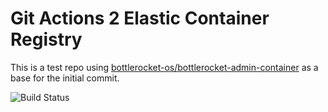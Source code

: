 # Git Actions 2 Elastic Container Registry
This is a test repo using [bottlerocket-os/bottlerocket-admin-container](https://github.com/bottlerocket-os/bottlerocket-admin-container) as a base for the initial commit.

![Build Status](https://codebuild.us-west-2.amazonaws.com/badges?uuid=eyJlbmNyeXB0ZWREYXRhIjoia0pqZENsczNMZ2g1RUFoNVpsaktQMzJaVHBheUlHSXJweWhvUW15ZG8zZjF5RXNENHdMTUZYdVVKbS84OWhDVWN4VWpTamtNcUI0L05rZGRXY0h2a2s0PSIsIml2UGFyYW1ldGVyU3BlYyI6IlE4bEJOMFFCOVpvM2hiUG4iLCJtYXRlcmlhbFNldFNlcmlhbCI6MX0%3D&branch=develop)
